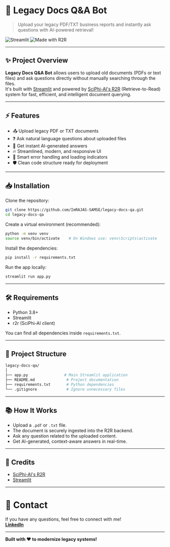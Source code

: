 # 📄 Legacy Docs Q&A Bot

> Upload your legacy PDF/TXT business reports and instantly ask questions with AI-powered retrieval!

![Streamlit](https://img.shields.io/badge/Built%20with-Streamlit-red?style=for-the-badge&logo=streamlit) 
![Made with R2R](https://img.shields.io/badge/Powered%20by-R2R-blueviolet?style=for-the-badge)

---

## ✨ Project Overview

**Legacy Docs Q&A Bot** allows users to upload old documents (PDFs or text files) and ask questions directly without manually searching through the files.  
It's built with [Streamlit](https://streamlit.io/) and powered by [SciPhi-AI's R2R](https://github.com/SciPhi-AI/R2R) (Retrieve-to-Read) system for fast, efficient, and intelligent document querying.

---

## ⚡ Features

- 📤 Upload legacy PDF or TXT documents
- ❓ Ask natural language questions about uploaded files
- 🧠 Get instant AI-generated answers
- 🔥 Streamlined, modern, and responsive UI
- 💬 Smart error handling and loading indicators
- 🛡️ Clean code structure ready for deployment

---

## 📥 Installation

Clone the repository:

```bash
git clone https://github.com/ImRAJAS-SAMSE/legacy-docs-qa.git
cd legacy-docs-qa
```

Create a virtual environment (recommended):

```bash
python -m venv venv
source venv/bin/activate    # On Windows use: venv\Scripts\activate
```

Install the dependencies:

```bash
pip install -r requirements.txt
```

Run the app locally:

```bash
streamlit run app.py
```

---

## 🛠️ Requirements

- Python 3.8+
- Streamlit
- r2r (SciPhi-AI client)

You can find all dependencies inside `requirements.txt`.

---

## 📂 Project Structure

```bash
legacy-docs-qa/
│
├── app.py                # Main Streamlit application
├── README.md              # Project documentation
├── requirements.txt       # Python dependencies
└── .gitignore             # Ignore unnecessary files
```

---

## 📚 How It Works

- Upload a `.pdf` or `.txt` file.
- The document is securely ingested into the R2R backend.
- Ask any question related to the uploaded content.
- Get AI-generated, context-aware answers in real-time.

---

## 🙌 Credits

- [SciPhi-AI's R2R](https://github.com/SciPhi-AI/R2R)
- [Streamlit](https://streamlit.io/)

---


# 💬 Contact

If you have any questions, feel free to connect with me!  
**[LinkedIn](https://www.linkedin.com/in/rajas-samse-a09b4724a/)** 

---

**Built with ❤️ to modernize legacy systems!**
